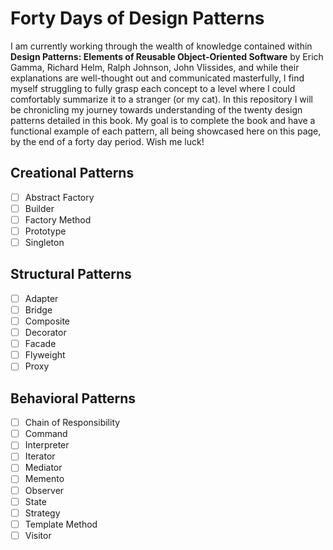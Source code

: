 # Forty Days of Design Patterns

I am currently working through the wealth of knowledge contained within **Design Patterns: Elements of Reusable Object-Oriented Software** by Erich Gamma, Richard Helm, Ralph Johnson, John Vlissides, and while their explanations are well-thought out and communicated masterfully, I find myself struggling to fully grasp each concept to a level where I could comfortably summarize it to a stranger (or my cat). In this repository I will be chronicling my journey towards understanding of the twenty design patterns detailed in this book. My goal is to complete the book and have a functional example of each pattern, all being showcased here on this page, by the end of a forty day period. Wish me luck!

## Creational Patterns
- [ ] Abstract Factory
- [ ] Builder
- [ ] Factory Method
- [ ] Prototype
- [ ] Singleton

## Structural Patterns
- [ ] Adapter
- [ ] Bridge
- [ ] Composite
- [ ] Decorator
- [ ] Facade
- [ ] Flyweight
- [ ] Proxy

## Behavioral Patterns
- [ ] Chain of Responsibility
- [ ] Command
- [ ] Interpreter
- [ ] Iterator
- [ ] Mediator
- [ ] Memento
- [ ] Observer
- [ ] State
- [ ] Strategy
- [ ] Template Method
- [ ] Visitor